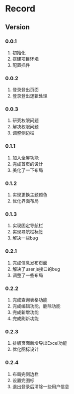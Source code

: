 # Record 

## Version

### 0.0.1

1. 初始化
2. 搭建项目环境
3. 配置插件

### 0.0.2

1. 登录登出页面
2. 登录登出逻辑处理

### 0.0.3

1. 研究权限问题
2. 解决权限问题
3. 调整侧边栏

### 0.1.1

1. 加入全屏功能
2. 完成首页的设计
3. 美化了一下布局

### 0.1.2

1. 实现更换主题颜色
2. 优化界面布局

### 0.1.3

1. 实现固定导航栏
2. 实现导航栏标签
3. 解决一些bug

### 0.2.1

1. 完成信息发布页面
2. 解决了user.js接口的bug
3. 调整了一些布局

### 0.2.2

1. 完成查询表格功能
2. 完成编辑功能，删除功能
3. 完成新增功能
4. 完成刷新功能

### 0.2.3

1. 排版页面新增导出Excel功能
2. 优化图标设计

### 0.2.4

1. 布局完侧边栏
2. 设置完图标
3. 退出登录后清除一些用户信息
